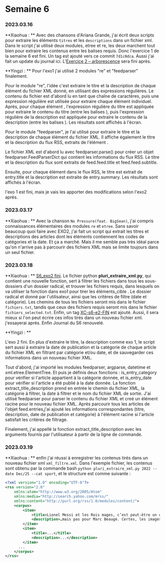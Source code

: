 # Semaine 6



### 2023.03.16

**Xiaohua : ** Avec des chansons d'Ariana Grande, j'ai écrit deux scripts pour extraire les éléments `titres` et les `descriptions` dans un fichier xml. Dans le script j'ai utilisé deux modules, etree et re, les deux marchent tout bien pour extraire les contenus entre les balises requis. Donc l'exercice 1 de la semaine 6 est fini. Un tag est ajouté vers ce commit `7d1c0dca`. Aussi j'ai fait un update du journal ici. L'<u>Exercice 2 – arborescence</u> sera fini après. 

**Yingzi : ** Pour l'exo1 j'ai utilisé 2 modules "re" et "feedparser" finalement. 

Pour le module "re", l'idée c'est extraire le titre et la description de chaque élément <item> du fichier XML donné, en utilisant des expressions régulières. Le contenu du fichier est d'abord lu en tant que chaîne de caractères, puis une expression régulière est utilisée pour extraire chaque élément <item> individuel. Après, pour chaque élément <item>, l'expression régulière du titre est appliquée pour extraire le contenu du titre (entre les balises <title><![CDATA[ et ]]></title>), puis l'expression régulière de la description est appliquée pour extraire le contenu de la description (entre les balises <description><![CDATA[ et ]]></description>). Les résultats sont affichés à l'écran.

Pour le module "feedparser", je l'ai utilisé pour extraire le titre et la description de chaque élément <entry> du fichier XML. Il affiche également le titre et la description du flux RSS, extraits de l'élément <feed>.

Le fichier XML est d'abord lu avec feedparser.parse() pour créer un objet feedparser.FeedParserDict qui contient les informations du flux RSS. Le titre et la description du flux sont extraits de feed.feed.title et feed.feed.subtitle.

Ensuite, pour chaque élément <entry> dans le flux RSS, le titre est extrait de entry.title et la description est extraite de entry.summary. Les résultats sont affichés à l'écran.

l'exo 1 est fini, mais je vais les apporter des modifications selon l'exo2 après.


### 2023.03.17

**Xiaohua : ** Avec la chanson `No Pressure(feat. BigSean)`, j'ai compris connaissances élémentaires des modules `re` et `etree`. Sans savoir beaucoup quoi faire avec EXO2, j'ai fait un script qui extrait les titres et descriptions des articles dont les éléments contiennent les codes de catégories et la date. Et ça a marché. Mais il me semble pas très idéal parce qu'on n'arrive pas à parcourir des fichiers XML mais se limite toujours dans un seul fichier.







### 2023.03.18

**Xiaohua : **  [S6_exo2 fini](https://gitlab.com/ppe2023/ppe2_lcd/-/commit/d4a5e033a7ae38582d4660f6bbc7200637ae813d). Le fichier python **pluri_extraire_xml.py**, qui contient une nouvelle fonction, sert à filtrer les fichiers dans tous les sous-dossiers d'un dossier radical, et trouver les fichiers requis, dans lesquels on va utiliser la fonction dans exo1 pour tirer les éléments_cible . Le dossier radical et donné par l'utilisateur, ainsi que les critères de filtre (date et catégorie).  Les chemins de tous les fichiers seront mis dans le fichier `fichiers.txt`, tandis que ceux des fichiers requis seront mis dans le fichier `fichiers_selected.txt`. Enfin, un tag [XC-s6-e2-FIN](https://gitlab.com/ppe2023/ppe2_lcd/-/commits/XC-s6-e2-FIN)  est ajouté. Aussi, il sera mieux si l'on peut écrire ces infos tirés dans un nouveau fichier xml. j'essayerai après. Enfin Journal du S6 renouvelé.

**Yingzi : ** 

L'exo 2 fini. En plus d'extraire le titre, la description comme exo 1, le script sert aussi à extraire la date de publication et la catégorie de chaque article du fichier XML en filtrant par catégorie et/ou date, et de sauvegarder ces informations dans un nouveau fichier XML.

Tout d'abord, j'ai importé les modules feedparser, argparse, datetime et xml.etree.ElementTree.
Et puis je définis deux fonctions : is_entry_category pour vérifier si l'article appartient à la catégorie donnée, et is_entry_date pour vérifier si l'article a été publié à la date donnée.
La fonction extract_title_description prend en entrée le chemin du fichier XML, la catégorie à filtrer, la date à filtrer et le nom du fichier XML de sortie. J'ai utilisé feedparser pour parser le contenu du fichier XML et creé un élément racine pour le nouveau fichier XML.
Après parcourir tous les articles de l'objet feed.entries,j'ai ajouté les informations correspondantes (titre, description, date de publication et catégorie) à l'élément racine si l'article satisfait les critères de filtrage.

Finalement, j'ai appellé la fonction extract_title_description avec les arguments fournis par l'utilisateur à partir de la ligne de commande.



### 2023.03.19

**Xiaohua : ** enfin j'ai réussi à enregistrer les contenus tirés dans un nouveau fichier xml `xml_filtre.xml`. Dans l'exemple fichier, les contenus sont obtenu par la commande bash `python pluri_extraire_xml.py 2022 --date Dec/25 --cat sport`, et le structure est comme suivante :

```xml
<?xml version="1.0" encoding="UTF-8"?>
<rss version="2.0"
    xmlns:atom="http://www.w3.org/2005/Atom"
    xmlns:media="http://search.yahoo.com/mrss/"
    xmlns:content="http://purl.org/rss/1.0/modules/content/">
    <corpus>
        <item>
            <title>Lionel Messi et les Rois mages, c’est peut-être un détail pour vous…</title>
            <description>…mais pas pour Marc Beaugé. Certes, les images du triomphe argentin après la finale du Mondial qatari retournent le couteau dans la plaie. C’est la dernière fois, promis.</description>
        </item>
        <item>
            <title>...</title>
            <description>...</description>
        </item>
      ...
    </corpus>
</rss>
```
